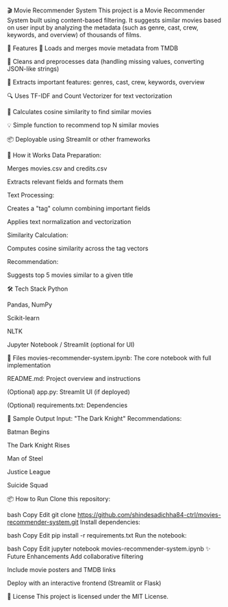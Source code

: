 🎬 Movie Recommender System
This project is a Movie Recommender System built using content-based filtering. It suggests similar movies based on user input by analyzing the metadata (such as genre, cast, crew, keywords, and overview) of thousands of films.

📌 Features
📂 Loads and merges movie metadata from TMDB

🧹 Cleans and preprocesses data (handling missing values, converting JSON-like strings)

🧠 Extracts important features: genres, cast, crew, keywords, overview

🔍 Uses TF-IDF and Count Vectorizer for text vectorization

📏 Calculates cosine similarity to find similar movies

💡 Simple function to recommend top N similar movies

📦 Deployable using Streamlit or other frameworks

🚀 How it Works
Data Preparation:

Merges movies.csv and credits.csv

Extracts relevant fields and formats them

Text Processing:

Creates a "tag" column combining important fields

Applies text normalization and vectorization

Similarity Calculation:

Computes cosine similarity across the tag vectors

Recommendation:

Suggests top 5 movies similar to a given title

🛠️ Tech Stack
Python

Pandas, NumPy

Scikit-learn

NLTK

Jupyter Notebook / Streamlit (optional for UI)

📁 Files
movies-recommender-system.ipynb: The core notebook with full implementation

README.md: Project overview and instructions

(Optional) app.py: Streamlit UI (if deployed)

(Optional) requirements.txt: Dependencies

📸 Sample Output
Input: "The Dark Knight"
Recommendations:

Batman Begins

The Dark Knight Rises

Man of Steel

Justice League

Suicide Squad

📦 How to Run
Clone this repository:

bash
Copy
Edit
git clone https://github.com/shindesadichha84-ctrl/movies-recommender-system.git
Install dependencies:

bash
Copy
Edit
pip install -r requirements.txt
Run the notebook:

bash
Copy
Edit
jupyter notebook movies-recommender-system.ipynb
✨ Future Enhancements
Add collaborative filtering

Include movie posters and TMDB links

Deploy with an interactive frontend (Streamlit or Flask)

📄 License
This project is licensed under the MIT License.

